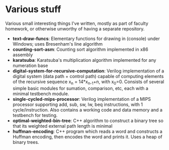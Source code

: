 # Various stuff
Various small interesting things I've written, mostly as part of faculty homework, or otherwise unworthy of having a separate repository.

* **text-draw-funcs**: Elementary functions for drawing in (console) under Windows; uses Bresenham's line algorithm
* **counting-sort-asm**: Counting sort algorithm implemented in x86 assembly
* **karatsuba**: Karatsuba's multiplication algorithm implemented for any numeration base
* **digital-system-for-recursive-computation**: Verilog implementation of a digital system (data path + control path) capable of computing elements of the recursive sequence x<sub>n</sub> = 14*x<sub>n-1</sub>+n, with x<sub>0</sub>=0. Consists of several simple basic modules for sumation, comparison, etc, each with a minimal testbench module.
* **single-cycled-mips-processor**: Verilog implementation of a MIPS processor supporting add, sub, sw, lw, beq instructions, with 1 cycle/instruction. Also contains a working code and data memory and a testbench for testing.
* **optimal-weighted-bin-tree**: C++ algorithm to construct a binary tree so that its weighted external path length is minimal
* **huffman-encoding**: C++ program which reads a word and constructs a Huffman encoding, then encodes the word and prints it. Uses a heap of binary trees.
